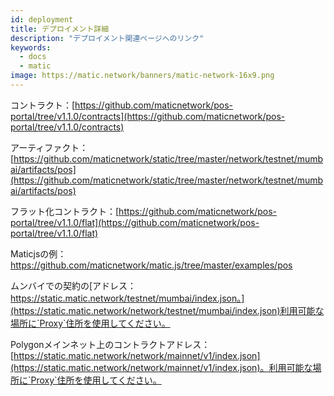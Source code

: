 ```yaml
---
id: deployment
title: デプロイメント詳細
description: "デプロイメント関連ページへのリンク"
keywords:
  - docs
  - matic
image: https://matic.network/banners/matic-network-16x9.png
---
```


コントラクト：[https://github.com/maticnetwork/pos-portal/tree/v1.1.0/contracts](https://github.com/maticnetwork/pos-portal/tree/v1.1.0/contracts)

アーティファクト：[https://github.com/maticnetwork/static/tree/master/network/testnet/mumbai/artifacts/pos](https://github.com/maticnetwork/static/tree/master/network/testnet/mumbai/artifacts/pos)

フラット化コントラクト：[https://github.com/maticnetwork/pos-portal/tree/v1.1.0/flat](https://github.com/maticnetwork/pos-portal/tree/v1.1.0/flat)

Matic[j](https://github.com/maticnetwork/matic.js/tree/master/examples/pos)sの例：https://github.com/maticnetwork/matic.js/tree/master/examples/pos

ムンバイでの契約の[アドレス：https://static.matic.network/testnet/mumbai/index.json。](https://static.matic.network/network/testnet/mumbai/index.json)利用可能な場所に`Proxy`住所を使用してください。

Polygonメインネット上のコントラクトアドレス：[https://static.matic.network/network/mainnet/v1/index.json](https://static.matic.network/network/mainnet/v1/index.json)。利用可能な場所に`Proxy`住所を使用してください。
